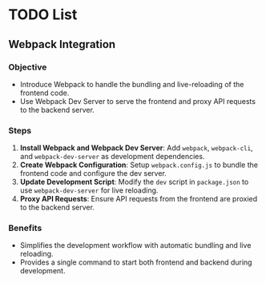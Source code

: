 # TODO List

## Webpack Integration

### Objective
- Introduce Webpack to handle the bundling and live-reloading of the frontend code.
- Use Webpack Dev Server to serve the frontend and proxy API requests to the backend server.

### Steps
1. **Install Webpack and Webpack Dev Server**: Add `webpack`, `webpack-cli`, and `webpack-dev-server` as development dependencies.
2. **Create Webpack Configuration**: Setup `webpack.config.js` to bundle the frontend code and configure the dev server.
3. **Update Development Script**: Modify the `dev` script in `package.json` to use `webpack-dev-server` for live reloading.
4. **Proxy API Requests**: Ensure API requests from the frontend are proxied to the backend server.

### Benefits
- Simplifies the development workflow with automatic bundling and live reloading.
- Provides a single command to start both frontend and backend during development.
